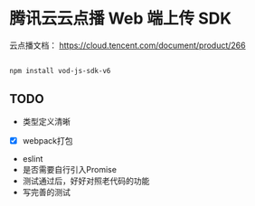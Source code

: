 # 腾讯云云点播 Web 端上传 SDK

云点播文档： https://cloud.tencent.com/document/product/266

##

`npm install vod-js-sdk-v6`

## TODO

* 类型定义清晰
* [x] webpack打包
* eslint
* 是否需要自行引入Promise
* 测试通过后，好好对照老代码的功能
* 写完善的测试
